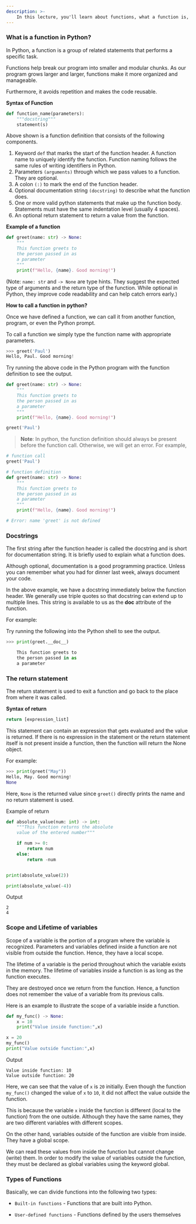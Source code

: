 ```yaml
---
description: >-
    In this lecture, you'll learn about functions, what a function is, the syntax, components, and types of functions. Also, you'll learn to create a function in Python.
---
```



### What is a function in Python?
In Python, a function is a group of related statements that performs a specific task.

Functions help break our program into smaller and modular chunks. As our program grows larger and larger, functions make it more organized and manageable.

Furthermore, it avoids repetition and makes the code reusable.

**Syntax of Function**

```python
def function_name(parameters):
	"""docstring"""
	statement(s)
```

Above shown is a function definition that consists of the following components.

1. Keyword `def` that marks the start of the function header.
A function name to uniquely identify the function. Function naming follows the same rules of writing identifiers in Python.
2. Parameters `(arguments)` through which we pass values to a function. They are optional.
3. A colon `(:)` to mark the end of the function header.
4. Optional documentation string `(docstring)` to describe what the function does.
5. One or more valid python statements that make up the function body. Statements must have the same indentation level (usually 4 spaces).
6. An optional return statement to return a value from the function.

**Example of a function**

```python
def greet(name: str) -> None:
    """
    This function greets to
    the person passed in as
    a parameter
    """
    print(f"Hello, {name}. Good morning!")

```

(Note: `name: str` and `-> None` are type hints. They suggest the expected type of arguments and the return type of the function. While optional in Python, they improve code readability and can help catch errors early.)

**How to call a function in python?**

Once we have defined a function, we can call it from another function, program, or even the Python prompt.

To call a function we simply type the function name with appropriate parameters.

```python
>>> greet('Paul')
Hello, Paul. Good morning!
```

Try running the above code in the Python program with the function definition to see the output.

```python
def greet(name: str) -> None:
    """
    This function greets to
    the person passed in as
    a parameter
    """
    print(f"Hello, {name}. Good morning!")

greet('Paul')
```

>**Note**: In python, the function definition should always be present before the function call. Otherwise, we will get an error. For example,

```python
# function call
greet('Paul')

# function definition
def greet(name: str) -> None:
    """
    This function greets to
    the person passed in as
    a parameter
    """
    print(f"Hello, {name}. Good morning!")

# Error: name 'greet' is not defined
```

### Docstrings
The first string after the function header is called the docstring and is short for documentation string. It is briefly used to explain what a function does.

Although optional, documentation is a good programming practice. Unless you can remember what you had for dinner last week, always document your code.

In the above example, we have a docstring immediately below the function header. We generally use triple quotes so that docstring can extend up to multiple lines. This string is available to us as the __doc__ attribute of the function.

For example:

Try running the following into the Python shell to see the output.
```python
>>> print(greet.__doc__)

    This function greets to
    the person passed in as
    a parameter
```



### The return statement
The return statement is used to exit a function and go back to the place from where it was called.

**Syntax of return**

```python
return [expression_list]
```

This statement can contain an expression that gets evaluated and the value is returned. If there is no expression in the statement or the return statement itself is not present inside a function, then the function will return the None object.

For example:
```python
>>> print(greet("May"))
Hello, May. Good morning!
None
```

Here, `None` is the returned value since `greet()` directly prints the name and no return statement is used.

Example of return

```python
def absolute_value(num: int) -> int:
    """This function returns the absolute
    value of the entered number"""

    if num >= 0:
        return num
    else:
        return -num


print(absolute_value(2))

print(absolute_value(-4))
```
Output
```
2
4
```


### Scope and Lifetime of variables
Scope of a variable is the portion of a program where the variable is recognized. Parameters and variables defined inside a function are not visible from outside the function. Hence, they have a local scope.

The lifetime of a variable is the period throughout which the variable exists in the memory. The lifetime of variables inside a function is as long as the function executes.

They are destroyed once we return from the function. Hence, a function does not remember the value of a variable from its previous calls.

Here is an example to illustrate the scope of a variable inside a function.

```python
def my_func() -> None:
	x = 10
	print("Value inside function:",x)

x = 20
my_func()
print("Value outside function:",x)
```

Output
```
Value inside function: 10
Value outside function: 20
```

Here, we can see that the value of `x` is `20` initially. Even though the function `my_func()` changed the value of `x` to `10`, it did not affect the value outside the function.

This is because the variable `x` inside the function is different (local to the function) from the one outside. Although they have the same names, they are two different variables with different scopes.

On the other hand, variables outside of the function are visible from inside. They have a global scope.

We can read these values from inside the function but cannot change (write) them. In order to modify the value of variables outside the function, they must be declared as global variables using the keyword global.

### Types of Functions
Basically, we can divide functions into the following two types:

- `Built-in functions` - Functions that are built into Python.

- `User-defined functions` - Functions defined by the users themselves
